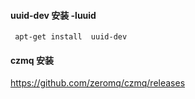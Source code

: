 #### uuid-dev 安装 -luuid
```
 apt-get install  uuid-dev 
```
#### czmq 安装
https://github.com/zeromq/czmq/releases
